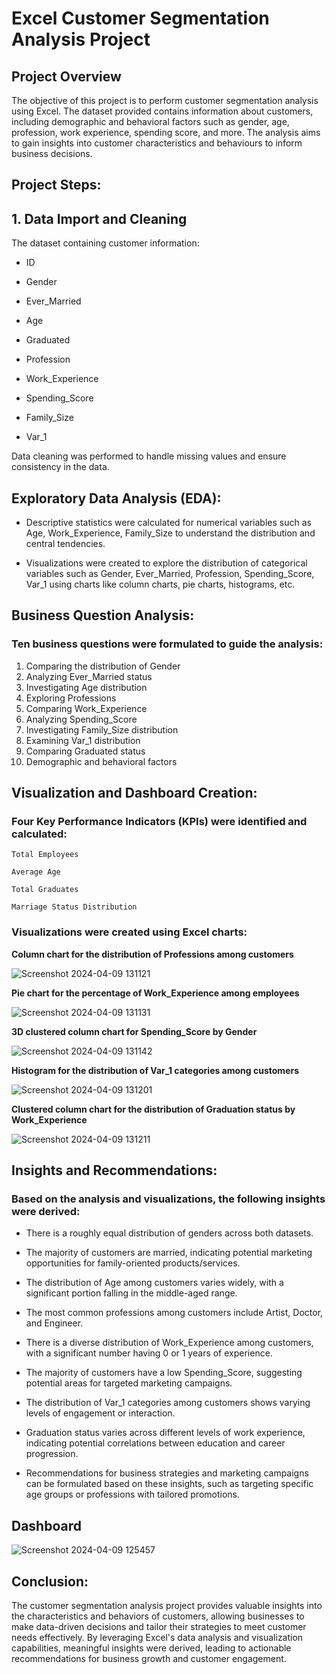 # Excel Customer Segmentation Analysis Project

## Project Overview
The objective of this project is to perform customer segmentation analysis using Excel. The dataset provided contains information about customers, including demographic and behavioral factors such as gender, age, profession, work experience, spending score, and more. The analysis aims to gain insights into customer characteristics and behaviours to inform business decisions.

## Project Steps:
## 1. Data Import and Cleaning
The dataset containing customer information:

- ID
* Gender
+ Ever_Married
- Age 
* Graduated
+ Profession
- Work_Experience
* Spending_Score
+ Family_Size
- Var_1

Data cleaning was performed to handle missing values and ensure consistency in the data.

## Exploratory Data Analysis (EDA):
- Descriptive statistics were calculated for numerical variables such as Age, Work_Experience, Family_Size to understand the distribution and central tendencies.
* Visualizations were created to explore the distribution of categorical variables such as Gender, Ever_Married, Profession, Spending_Score, Var_1 using charts like column charts, pie charts, histograms, etc.
  
## Business Question Analysis:
### Ten business questions were formulated to guide the analysis:
1. Comparing the distribution of Gender
2. Analyzing Ever_Married status 
3. Investigating Age distribution
4. Exploring Professions
5. Comparing Work_Experience
6. Analyzing Spending_Score
7. Investigating Family_Size distribution
8. Examining Var_1 distribution
9. Comparing Graduated status
10. Demographic and behavioral factors

## Visualization and Dashboard Creation:
### Four Key Performance Indicators (KPIs) were identified and calculated:

`Total Employees`

`Average Age`


`Total Graduates`


`Marriage Status Distribution`

### Visualizations were created using Excel charts:

**Column chart for the distribution of Professions among customers**


![Screenshot 2024-04-09 131121](https://github.com/smrithy2002/Excel_Customer_Segmentation_Analysis_Project/assets/113251046/08ce1e56-6768-4a52-97cb-0a9c1256573c)


**Pie chart for the percentage of Work_Experience among employees**

![Screenshot 2024-04-09 131131](https://github.com/smrithy2002/Excel_Customer_Segmentation_Analysis_Project/assets/113251046/8fcd6b33-8285-45da-9f89-371997fe58be)


**3D clustered column chart for Spending_Score by Gender**

![Screenshot 2024-04-09 131142](https://github.com/smrithy2002/Excel_Customer_Segmentation_Analysis_Project/assets/113251046/66990098-30f6-48e1-9a9d-a0c06837fd4f)


**Histogram for the distribution of Var_1 categories among customers**

![Screenshot 2024-04-09 131201](https://github.com/smrithy2002/Excel_Customer_Segmentation_Analysis_Project/assets/113251046/9dcefbb9-d324-4300-8e0f-76dc0f532b3e)


**Clustered column chart for the distribution of Graduation status by Work_Experience**

![Screenshot 2024-04-09 131211](https://github.com/smrithy2002/Excel_Customer_Segmentation_Analysis_Project/assets/113251046/841617e5-47c4-4bde-a849-0bdf29fdc7b6)


## Insights and Recommendations:
### Based on the analysis and visualizations, the following insights were derived:

- There is a roughly equal distribution of genders across both datasets.
 
+ The majority of customers are married, indicating potential marketing opportunities for family-oriented products/services.

* The distribution of Age among customers varies widely, with a significant portion falling in the middle-aged range.
  
* The most common professions among customers include Artist, Doctor, and Engineer.
  
* There is a diverse distribution of Work_Experience among customers, with a significant number having 0 or 1 years of experience.
  
* The majority of customers have a low Spending_Score, suggesting potential areas for targeted marketing campaigns.
 
* The distribution of Var_1 categories among customers shows varying levels of engagement or interaction.
  
* Graduation status varies across different levels of work experience, indicating potential correlations between education and career progression.
  
* Recommendations for business strategies and marketing campaigns can be formulated based on these insights, such as targeting specific age groups or professions with tailored promotions.

## Dashboard

![Screenshot 2024-04-09 125457](https://github.com/smrithy2002/Excel_Customer_Segmentation_Analysis_Project/assets/113251046/acc712d7-cf13-42d3-b432-50c30140e294)


## Conclusion: 
The customer segmentation analysis project provides valuable insights into the characteristics and behaviors of customers, allowing businesses to make data-driven decisions and tailor their strategies to meet customer needs effectively. By leveraging Excel's data analysis and visualization capabilities, meaningful insights were derived, leading to actionable recommendations for business growth and customer engagement.







